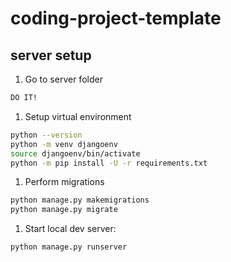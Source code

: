 # coding-project-template

## server setup

1. Go to server folder
```bash
DO IT!
```
1. Setup virtual environment

```bash
python --version
python -m venv djangoenv
source djangoenv/bin/activate
python -m pip install -U -r requirements.txt
```

1. Perform migrations
```bash
python manage.py makemigrations
python manage.py migrate
```

1. Start local dev server:
```bash
python manage.py runserver
```
